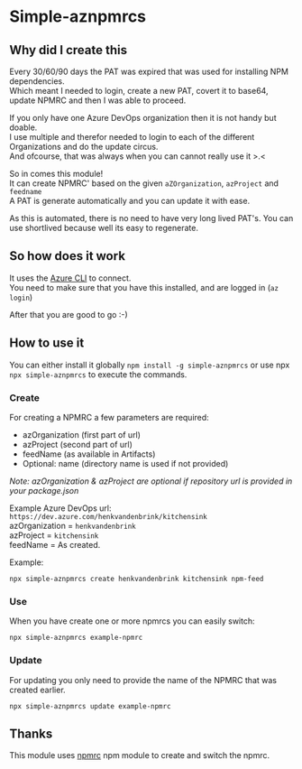 # Simple-aznpmrcs

## Why did I create this

Every 30/60/90 days the PAT was expired that was used for installing NPM dependencies.  
Which meant I needed to login, create a new PAT, covert it to base64, update NPMRC and then I was able to proceed.  

If you only have one Azure DevOps organization then it is not handy but doable.  
I use multiple and therefor needed to login to each of the different Organizations and do the update circus.  
And ofcourse, that was always when you can cannot really use it >.<  

So in comes this module!  
It can create NPMRC' based on the given `aZOrganization`, `azProject` and `feedname`  
A PAT is generate automatically and you can update it with ease.  

As this is automated, there is no need to have very long lived PAT's. You can use shortlived because well its easy to regenerate. 

## So how does it work

It uses the [Azure CLI](https://learn.microsoft.com/en-us/cli/azure/install-azure-cli) to connect.  
You need to make sure that you have this installed, and are logged in (`az login`)  

After that you are good to go :-) 

## How to use it

You can either install it globally `npm install -g simple-aznpmrcs` or use npx `npx simple-aznpmrcs` to execute the commands.  

### Create

For creating a NPMRC a few parameters are required: 
- azOrganization (first part of url) 
- azProject (second part of url)
- feedName (as available in Artifacts)
- Optional: name (directory name is used if not provided)

*Note: azOrganization & azProject are optional if repository url is provided in your package.json*

Example Azure DevOps url:  `https://dev.azure.com/henkvandenbrink/kitchensink`  
azOrganization = `henkvandenbrink`  
azProject = `kitchensink`  
feedName = As created.

Example:

`npx simple-aznpmrcs create henkvandenbrink kitchensink npm-feed`

### Use

When you have create one or more npmrcs you can easily switch:  

`npx simple-aznpmrcs example-npmrc`

### Update

For updating you only need to provide the name of the NPMRC that was created earlier.  

`npx simple-aznpmrcs update example-npmrc`


## Thanks

This module uses [npmrc](https://github.com/deoxxa/npmrc) npm module to create and switch the npmrc.  

